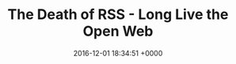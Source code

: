 ---
title: "The Death of RSS - Long Live the Open Web"
date: 2016-12-01 18:34:51 +0000
url: https://www.spinn3r.com/blog/2016/11/09/The-Death-of-RSS-Long-Live-Open-Web.html
---